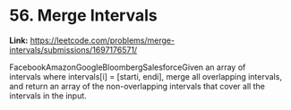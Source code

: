 # 56. Merge Intervals

**Link:** https://leetcode.com/problems/merge-intervals/submissions/1697176571/

FacebookAmazonGoogleBloombergSalesforceGiven an array of intervals where intervals[i] = [starti, endi], merge all overlapping intervals, and return an array of the non-overlapping intervals that cover all the intervals in the input.

